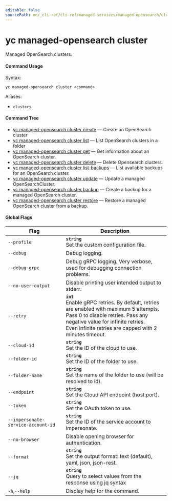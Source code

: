```yaml
---
editable: false
sourcePath: en/_cli-ref/cli-ref/managed-services/managed-opensearch/cluster/index.md
---
```


# yc managed-opensearch cluster

Managed OpenSearch clusters.

#### Command Usage

Syntax: 

`yc managed-opensearch cluster <command>`

Aliases: 

- `clusters`

#### Command Tree

- [yc managed-opensearch cluster create](create.md) — Create an OpenSearch cluster
- [yc managed-opensearch cluster list](list.md) — List OpenSearch clusters in a folder
- [yc managed-opensearch cluster get](get.md) — Get information about an OpenSearch cluster.
- [yc managed-opensearch cluster delete](delete.md) — Delete Opensearch clusters.
- [yc managed-opensearch cluster list-backups](list-backups.md) — List available backups for an OpenSearch cluster.
- [yc managed-opensearch cluster update](update.md) — Update a managed OpenSearchCluster.
- [yc managed-opensearch cluster backup](backup.md) — Create a backup for a managed OpenSearch cluster.
- [yc managed-opensearch cluster restore](restore.md) — Restore a managed OpenSearch cluster from a backup.

#### Global Flags

| Flag | Description |
|----|----|
|`--profile`|<b>`string`</b><br/>Set the custom configuration file.|
|`--debug`|Debug logging.|
|`--debug-grpc`|Debug gRPC logging. Very verbose, used for debugging connection problems.|
|`--no-user-output`|Disable printing user intended output to stderr.|
|`--retry`|<b>`int`</b><br/>Enable gRPC retries. By default, retries are enabled with maximum 5 attempts.<br/>Pass 0 to disable retries. Pass any negative value for infinite retries.<br/>Even infinite retries are capped with 2 minutes timeout.|
|`--cloud-id`|<b>`string`</b><br/>Set the ID of the cloud to use.|
|`--folder-id`|<b>`string`</b><br/>Set the ID of the folder to use.|
|`--folder-name`|<b>`string`</b><br/>Set the name of the folder to use (will be resolved to id).|
|`--endpoint`|<b>`string`</b><br/>Set the Cloud API endpoint (host:port).|
|`--token`|<b>`string`</b><br/>Set the OAuth token to use.|
|`--impersonate-service-account-id`|<b>`string`</b><br/>Set the ID of the service account to impersonate.|
|`--no-browser`|Disable opening browser for authentication.|
|`--format`|<b>`string`</b><br/>Set the output format: text (default), yaml, json, json-rest.|
|`--jq`|<b>`string`</b><br/>Query to select values from the response using jq syntax|
|`-h`,`--help`|Display help for the command.|
